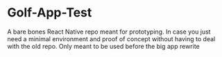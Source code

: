 # Golf-App-Test
A bare bones React Native repo meant for prototyping. In case you just need a minimal environment and proof of concept without having to deal with the old repo. Only meant to be used before the big app rewrite
